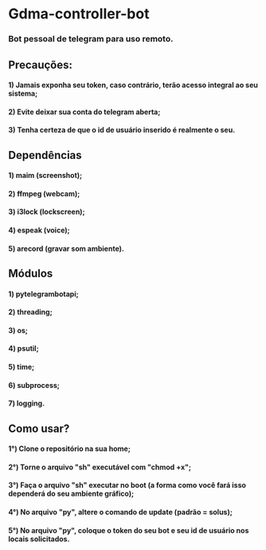 # Gdma-controller-bot

### Bot pessoal de telegram para uso remoto.

## Precauções:
#### 1) Jamais exponha seu token, caso contrário, terão acesso integral ao seu sistema;
#### 2) Evite deixar sua conta do telegram aberta;
#### 3) Tenha certeza de que o id de usuário inserido é realmente o seu.




## Dependências
#### 1) maim (screenshot);
#### 2) ffmpeg (webcam);
#### 3) i3lock (lockscreen);
#### 4) espeak (voice);
#### 5) arecord (gravar som ambiente).




## Módulos
#### 1) pytelegrambotapi;
#### 2) threading;
#### 3) os;
#### 4) psutil;
#### 5) time;
#### 6) subprocess;
#### 7) logging.




## Como usar?
#### 1°) Clone o repositório na sua home;
#### 2°) Torne o arquivo "sh" executável com "chmod +x";
#### 3°) Faça o arquivo "sh" executar no boot (a forma como você fará isso dependerá do seu ambiente gráfico);
#### 4°) No arquivo "py", altere o comando de update (padrão = solus);
#### 5°) No arquivo "py", coloque o token do seu bot e seu id de usuário nos locais solicitados.
